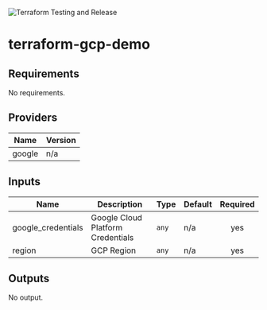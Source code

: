 ![Terraform Testing and Release](https://github.com/mtharpe/terraform-gcp-demo/workflows/Terraform%20Testing%20and%20Release/badge.svg)

# terraform-gcp-demo

## Requirements

No requirements.

## Providers

| Name | Version |
|------|---------|
| google | n/a |

## Inputs

| Name | Description | Type | Default | Required |
|------|-------------|------|---------|:--------:|
| google\_credentials | Google Cloud Platform Credentials | `any` | n/a | yes |
| region | GCP Region | `any` | n/a | yes |

## Outputs

No output.